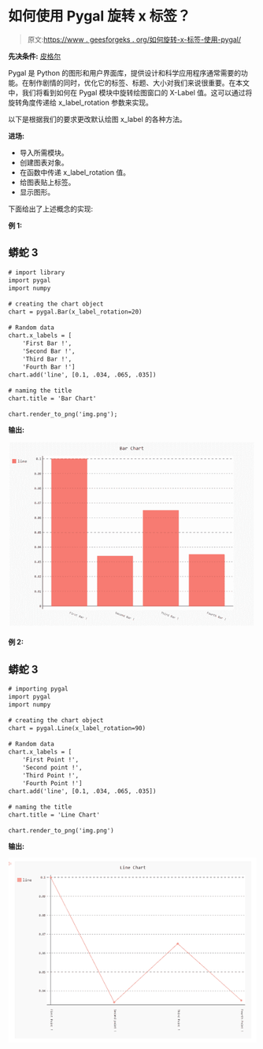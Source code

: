 # 如何使用 Pygal 旋转 x 标签？

> 原文:[https://www . geesforgeks . org/如何旋转-x-标签-使用-pygal/](https://www.geeksforgeeks.org/how-to-rotate-x-labels-using-pygal/)

**先决条件:** [皮格尔](http://www.pygal.org/en/stable/)

Pygal 是 Python 的图形和用户界面库，提供设计和科学应用程序通常需要的功能。在制作剧情的同时，优化它的标签、标题、大小对我们来说很重要。在本文中，我们将看到如何在 Pygal 模块中旋转绘图窗口的 X-Label 值。这可以通过将旋转角度传递给 x_label_rotation 参数来实现。

以下是根据我们的要求更改默认绘图 x_label 的各种方法。

**进场:**

*   导入所需模块。
*   创建图表对象。
*   在函数中传递 x_label_rotation 值。
*   给图表贴上标签。
*   显示图形。

下面给出了上述概念的实现:

**例 1:**

## 蟒蛇 3

```
# import library
import pygal
import numpy

# creating the chart object
chart = pygal.Bar(x_label_rotation=20)

# Random data
chart.x_labels = [
    'First Bar !',
    'Second Bar !',
    'Third Bar !',
    'Fourth Bar !']
chart.add('line', [0.1, .034, .065, .035])

# naming the title
chart.title = 'Bar Chart'

chart.render_to_png('img.png');
```

**输出:**

![](img/aa30cd3d45fad50ad440b322a357c8e7.png)

**例 2:**

## 蟒蛇 3

```
# importing pygal
import pygal
import numpy

# creating the chart object
chart = pygal.Line(x_label_rotation=90)

# Random data
chart.x_labels = [
    'First Point !',
    'Second point !',
    'Third Point !',
    'Fourth Point !']
chart.add('line', [0.1, .034, .065, .035])

# naming the title
chart.title = 'Line Chart'

chart.render_to_png('img.png')
```

**输出:**

![](img/30f3b8854cb85efd5b2801ef146ff555.png)